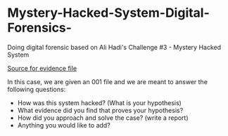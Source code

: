 # Mystery-Hacked-System-Digital-Forensics-
Doing digital forensic based on Ali Hadi's Challenge #3 - Mystery Hacked System

[Source for evidence file](https://www.ashemery.com/dfir.html)

In this case, we are given an 001 file and we are meant to answer the following questions:

- How was this system hacked? (What is your hypothesis)
- What evidence did you find that proves your hypothesis?
- How did you approach and solve the case? (write a report)
- Anything you would like to add?
